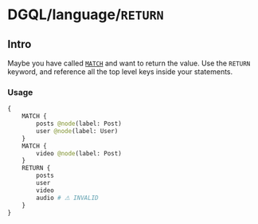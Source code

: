 # DGQL/language/`RETURN`

## Intro

Maybe you have called [`MATCH`](./match) and want to return the value. Use the `RETURN` keyword, and reference all the top level keys inside your statements.

### Usage

```graphql
{
    MATCH {
        posts @node(label: Post)
        user @node(label: User)
    }
    MATCH {
        video @node(label: Post)
    }
    RETURN {
        posts
        user
        video
        audio # ⚠ INVALID
    }
}
```
